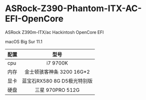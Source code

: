 # ASRock-Z390-Phantom-ITX-AC-EFI-OpenCore

ASRock Z390m-ITX/ac Hackintosh OpenCore EFI

macOS Big Sur 11.1 

配置|型号
--|:--:
cpu|i7 9700K
内存|金士顿骇客神条 3200 16G*2
显卡|蓝宝石RX580 8G D5极光特别版
硬盘|三星 970PRO 512G
